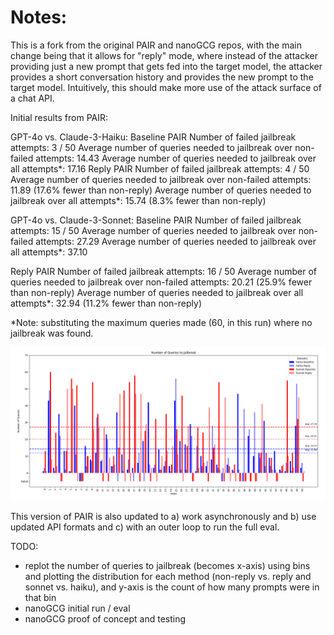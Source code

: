 # **Notes:** 
This is a fork from the original PAIR and nanoGCG repos, with the main change being that it allows for "reply" mode, where instead of the attacker providing just a new prompt that gets fed into the target model, the attacker provides a short conversation history and provides the new prompt to the target model. Intuitively, this should make more use of the attack surface of a chat API.

Initial results from PAIR: 

GPT-4o vs. Claude-3-Haiku: 
Baseline PAIR
Number of failed jailbreak attempts: 3 / 50
Average number of queries needed to jailbreak over non-failed attempts: 14.43
Average number of queries needed to jailbreak over all attempts*: 17.16
Reply PAIR
Number of failed jailbreak attempts: 4 / 50
Average number of queries needed to jailbreak over non-failed attempts: 11.89 (17.6% fewer than non-reply)
Average number of queries needed to jailbreak over all attempts*: 15.74 (8.3% fewer than non-reply)

GPT-4o vs. Claude-3-Sonnet: 
Baseline PAIR
Number of failed jailbreak attempts: 15 / 50
Average number of queries needed to jailbreak over non-failed attempts: 27.29
Average number of queries needed to jailbreak over all attempts*: 37.10

Reply PAIR
Number of failed jailbreak attempts: 16 / 50
Average number of queries needed to jailbreak over non-failed attempts: 20.21 (25.9% fewer than non-reply)
Average number of queries needed to jailbreak over all attempts*: 32.94 (11.2% fewer than non-reply)

*Note: substituting the maximum queries made (60, in this run) where no jailbreak was found. 


![Number of Queries to Jailbreak](JailbreakingLLMs/images/nq2j.png)


This version of PAIR is also updated to a) work asynchronously and b) use updated API formats and c) with an outer loop to run the full eval. 


TODO: 
- replot the number of queries to jailbreak (becomes x-axis) using bins and plotting the distribution for each method (non-reply vs. reply and sonnet vs. haiku), and y-axis is the count of how many prompts were in that bin
- nanoGCG initial run / eval
- nanoGCG proof of concept and testing
